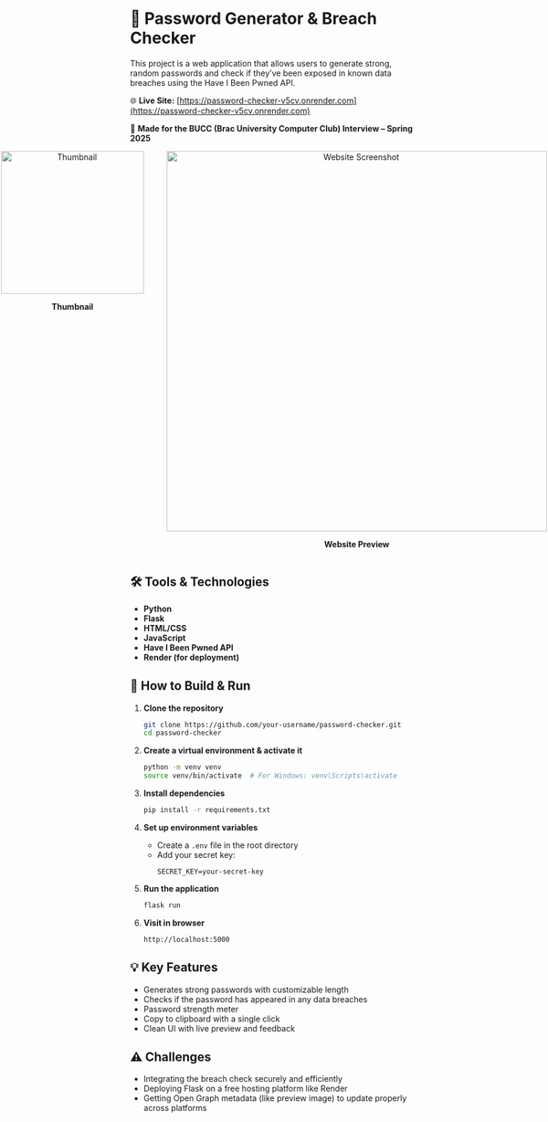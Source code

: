# 🔐 Password Generator & Breach Checker

This project is a web application that allows users to generate strong, random passwords and check if they’ve been exposed in known data breaches using the Have I Been Pwned API.

🌐 **Live Site:** [https://password-checker-v5cv.onrender.com](https://password-checker-v5cv.onrender.com)

📝 **Made for the BUCC (Brac University Computer Club) Interview – Spring 2025**

<div align="center" style="display: flex; justify-content: center; gap: 40px;">
  <div style="text-align: center;">
    <img src="https://drive.google.com/uc?export=view&id=1SYBuCr0QieA8bpMKBDI03FaXKULZ1YwR" alt="Thumbnail" width="250" height="250"/>
    <p><b>Thumbnail</b></p>
  </div>
  <div style="text-align: center;">
    <img src="https://drive.google.com/uc?export=view&id=1J6hHAkfsnQ0kVkgBO-nRBtMwmndlwgYF" alt="Website Screenshot" width="666"/>
    <p><b>Website Preview</b></p>
  </div>
</div>




## 🛠️ Tools & Technologies

- **Python**
- **Flask**
- **HTML/CSS**
- **JavaScript**
- **Have I Been Pwned API**
- **Render (for deployment)**

## 🚀 How to Build & Run

1. **Clone the repository**
   ```bash
   git clone https://github.com/your-username/password-checker.git
   cd password-checker
   ```


2. **Create a virtual environment & activate it**
   ```bash
   python -m venv venv
   source venv/bin/activate  # For Windows: venv\Scripts\activate
   ```

3. **Install dependencies**
   ```bash
   pip install -r requirements.txt
   ```

4. **Set up environment variables**
   - Create a `.env` file in the root directory
   - Add your secret key:
     ```
     SECRET_KEY=your-secret-key
     ```

5. **Run the application**
   ```bash
   flask run
   ```

6. **Visit in browser**
   ```
   http://localhost:5000
   ```

## 💡 Key Features

- Generates strong passwords with customizable length
- Checks if the password has appeared in any data breaches
- Password strength meter
- Copy to clipboard with a single click
- Clean UI with live preview and feedback

## ⚠️ Challenges

- Integrating the breach check securely and efficiently
- Deploying Flask on a free hosting platform like Render
- Getting Open Graph metadata (like preview image) to update properly across platforms


